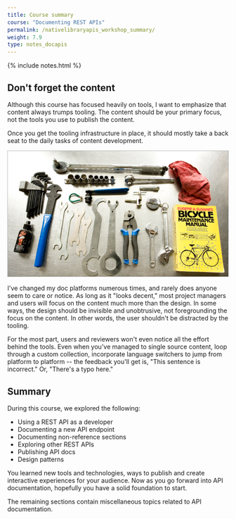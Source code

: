 ```yaml
---
title: Course summary
course: "Documenting REST APIs"
permalink: /nativelibraryapis_workshop_summary/
weight: 7.9
type: notes_docapis
---
```


{% include notes.html %}

## Don't forget the content

Although this course has focused heavily on tools, I want to emphasize that content always trumps tooling. The content should be your primary focus, not the tools you use to publish the content.

Once you get the tooling infrastructure in place, it should mostly take a back seat to the daily tasks of content development.

<a href="https://flic.kr/p/QMVMw"><img src="images_api/toolscontent.png" alt="Dave's Bike Tools, Bri Pettis, Flickr" /></a>

I've changed my doc platforms numerous times, and rarely does anyone seem to care or notice. As long as it "looks decent," most project managers and users will focus on the content much more than the design. In some ways, the design should be invisible and unobtrusive, not foregrounding the focus on the content. In other words, the user shouldn't be distracted by the tooling.

For the most part, users and reviewers won't even notice all the effort behind the tools. Even when you've managed to single source content, loop through a custom collection, incorporate language switchers to jump from platform to platform -- the feedback you'll get is, "This sentence is incorrect." Or, "There's a typo here."

## Summary

During this course, we explored the following:

* Using a REST API as a developer
* Documenting a new API endpoint
* Documenting non-reference sections
* Exploring other REST APIs
* Publishing API docs
* Design patterns

You learned new tools and technologies, ways to publish and create interactive experiences for your audience. Now as you go forward into API documentation, hopefully you have a solid foundation to start.

The remaining sections contain miscellaneous topics related to API documentation.
